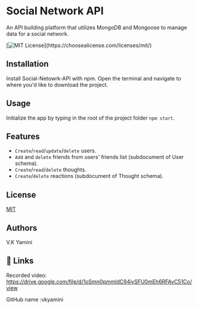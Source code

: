 
# Social Network API

An API building platform that utilizes MongoDB and Mongoose to manage data for a social network.



[![MIT License](https://img.shields.io/apm/l/atomic-design-ui.svg?)](https://choosealicense.com/licenses/mit/)



## Installation

Install Social-Netowrk-API with npm. Open the terminal and navigate to where you'd like to download the project.


## Usage 
Initialize the app by typing in the root of the project folder ```npm start```.
    
## Features

- ```Create```/```read```/```update```/```delete``` users.
- ```Add``` and ```delete``` friends from users' friends list (subdocument of User schema).
- ```Create```/```read```/```delete``` thoughts.
- ```Create```/```delete``` reactions (subdocument of Thought schema).


## License

[MIT](https://choosealicense.com/licenses/mit/)


## Authors

V.K Yamini


## 🔗 Links

Recorded video: https://drive.google.com/file/d/1oSmn0pmmldC94iySFU0mEh6RFAvC51Co/view

GitHub name :vkyamini

